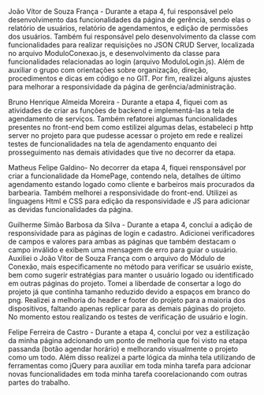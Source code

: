 João Vítor de Souza França - Durante a etapa 4, fui responsável pelo desenvolvimento das funcionalidades da página de gerência,
sendo elas o relatório de usuários, relatório de agendamentos, e edição de permissões dos usuários. Também fui responsável pelo desenvolvimento da classe com funcionalidades para realizar requisições no JSON CRUD Server, localizada no arquivo ModuloConexao.js, e desenvolvimento da classe para funcionalidades relacionadas ao login (arquivo ModuloLogin.js). Além de auxiliar o grupo com orientações sobre organização, direção, procedimentos e dicas em código e no GIT. Por fim, realizei alguns ajustes para melhorar a responsividade da página de gerência/administração.

Bruno Henrique Almeida Moreira - Durante a etapa 4, fiquei com as atividades de criar as funções de backend e implementá-las a tela de agendamento de serviços. Também refatorei algumas funcionalidades presentes no front-end bem como estilizei algumas delas, estabeleci p http server no projeto para que pudesse acessar o projeto em rede e realizei testes de funcionalidades na tela de agendamento enquanto dei prosseguimento nas demais atividades que tive no decorrer da etapa.

Matheus Felipe Galdino- No decorrer da etapa 4, fiquei rensponsável por criar a funcionalidade da HomePage, contendo nela, detalhes de último agendamento estando logado como cliente e barbeiros mais procurados da barbearia. Também melhorei a responsividade do front-end. Utilizei as linguagens Html e CSS para edição da responsividade e JS para adicionar as devidas funcionalidades da página.

Guilherme Simão Barbosa da Silva - Durante a etapa 4, conclui a adição de responsividade para as páginas de login e cadastro. Adicionei verificadores de campos e valores para ambas as páginas que também destacam o campo inválido e exibem uma mensagem de erro para guiar o usuário. Auxiliei o João Vitor de Souza França com o arquivo do Módulo de Conexão, mais especificamente no método para verificar se usuário existe, bem como sugerir estratégias para manter o usuário logado ou identificado em outras páginas do projeto. Tomei a liberdade de consertar a logo do projeto já que continha tamanho reduzido devido a espaços em branco do png. Realizei a melhoria do header e footer do projeto para a maioria dos dispositivos, faltando apenas replicar para as demais páginas do projeto. No momento estou realizando os testes de verificação de usuário e login.

Felipe Ferreira de Castro - Durante a etapa 4, conclui por vez a estilização da minha página adcionando um ponto de melhoria que foi visto na etapa passanda (botão agendar horário) e melhorando visualmente o projeto como um todo. Além disso realizei a parte lógica da minha tela utilizando de ferramentas como jQuery para auxiliar em toda minha tarefa para adcionar novas funcionalidades em toda minha tarefa coorelacionando com outras partes do trabalho.
